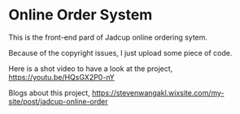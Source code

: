 # Online Order System

This is the front-end pard of Jadcup online ordering sytem.

Because of the copyright issues, I just upload some piece of code. 

Here is a shot video to have a look at the project, https://youtu.be/HQsGX2P0-nY

Blogs about this project, https://stevenwangakl.wixsite.com/my-site/post/jadcup-online-order
